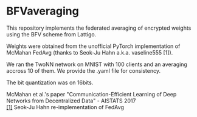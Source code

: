 # BFVaveraging

This repository implements the federated averaging of encrypted weights using the BFV scheme from Lattigo. 

Weights were obtained from the unofficial PyTorch implementation of McMahan FedAvg (thanks to Seok-Ju Hahn a.k.a. vaseline555 [1]).

We ran the TwoNN network on MNIST with 100 clients and an averaging accross 10 of them. 
We provide the .yaml file for consistency.

The bit quantization was on 16bits. 

 McMahan et al.'s paper "Communication-Efficient Learning of Deep Networks from Decentralized Data" - AISTATS 2017  
[[1]](https://github.com/vaseline555/Federated-Averaging-PyTorch) Seok-Ju Hahn re-implementation of FedAvg

 
